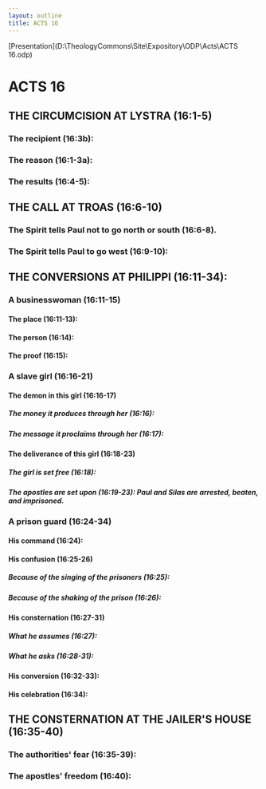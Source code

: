 ```yaml
---
layout: outline
title: ACTS 16
---
```

[Presentation](D:\TheologyCommons\Site\Expository\ODP\Acts\ACTS 16.odp)
# ACTS 16 
## THE CIRCUMCISION AT LYSTRA (16:1-5) 
###  The recipient (16:3b): 
###  The reason (16:1-3a): 
###  The results (16:4-5): 
## THE CALL AT TROAS (16:6-10) 
###  The Spirit tells Paul not to go north or south (16:6-8). 
###  The Spirit tells Paul to go west (16:9-10): 
## THE CONVERSIONS AT PHILIPPI (16:11-34): 
###  A businesswoman (16:11-15) 
####  The place (16:11-13): 
####  The person (16:14): 
####  The proof (16:15): 
###  A slave girl (16:16-21) 
####  The demon in this girl (16:16-17) 
#####  The money it produces through her (16:16): 
#####  The message it proclaims through her (16:17): 
####  The deliverance of this girl (16:18-23) 
#####  The girl is set free (16:18): 
#####  The apostles are set upon (16:19-23): Paul and Silas are arrested, beaten, and imprisoned. 
###  A prison guard (16:24-34) 
####  His command (16:24): 
####  His confusion (16:25-26) 
#####  Because of the singing of the prisoners (16:25): 
#####  Because of the shaking of the prison (16:26): 
####  His consternation (16:27-31) 
#####  What he assumes (16:27): 
#####  What he asks (16:28-31): 
####  His conversion (16:32-33): 
####  His celebration (16:34): 
## THE CONSTERNATION AT THE JAILER\'S HOUSE (16:35-40) 
###  The authorities\' fear (16:35-39): 
###  The apostles\' freedom (16:40): 
